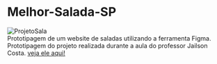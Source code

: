 # Melhor-Salada-SP
![ProjetoSala](https://github.com/LuizaMGama/Melhor-Salada-SP/assets/164073139/c1dc5eaa-8e2c-4d9d-8c73-6aaf95cdcc7b)
<br>
Prototipagem de um website de saladas utilizando a ferramenta Figma.
Prototipagem do projeto realizada durante a aula do professor Jailson Costa.
[veja ele aqui!](https://www.figma.com/file/FUgsDBUncdzi6p3pbxvek7/PROJETOSALA?type=design&node-id=0-1&mode=design&t=iXmXnr3XsY3IMVyj-0)

